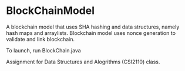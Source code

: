# BlockChainModel

A blockchain model that uses SHA hashing and data structures, namely hash maps and arraylists. Blockchain model uses nonce generation to validate and link blockchain.

To launch, run BlockChain.java

Assignment for Data Structures and Alogrithms (CSI2110) class.
